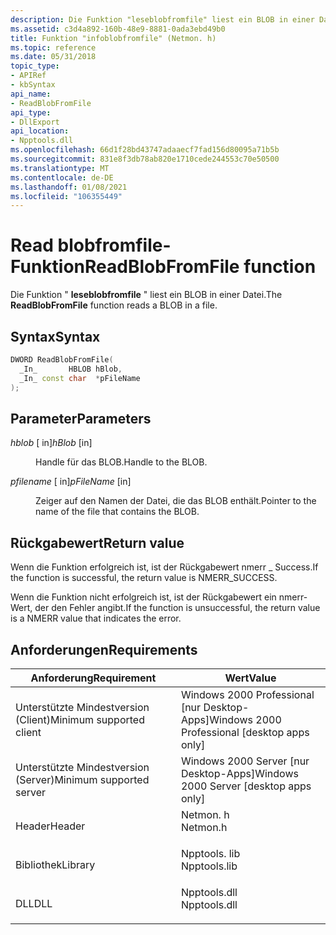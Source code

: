 ```yaml
---
description: Die Funktion "leseblobfromfile" liest ein BLOB in einer Datei.
ms.assetid: c3d4a892-160b-48e9-8881-0ada3ebd49b0
title: Funktion "infoblobfromfile" (Netmon. h)
ms.topic: reference
ms.date: 05/31/2018
topic_type:
- APIRef
- kbSyntax
api_name:
- ReadBlobFromFile
api_type:
- DllExport
api_location:
- Npptools.dll
ms.openlocfilehash: 66d1f28bd43747adaaecf7fad156d80095a71b5b
ms.sourcegitcommit: 831e8f3db78ab820e1710cede244553c70e50500
ms.translationtype: MT
ms.contentlocale: de-DE
ms.lasthandoff: 01/08/2021
ms.locfileid: "106355449"
---
```

# <a name="readblobfromfile-function"></a><span data-ttu-id="43796-103">Read blobfromfile-Funktion</span><span class="sxs-lookup"><span data-stu-id="43796-103">ReadBlobFromFile function</span></span>

<span data-ttu-id="43796-104">Die Funktion " **leseblobfromfile** " liest ein BLOB in einer Datei.</span><span class="sxs-lookup"><span data-stu-id="43796-104">The **ReadBlobFromFile** function reads a BLOB in a file.</span></span>

## <a name="syntax"></a><span data-ttu-id="43796-105">Syntax</span><span class="sxs-lookup"><span data-stu-id="43796-105">Syntax</span></span>


```C++
DWORD ReadBlobFromFile(
  _In_       HBLOB hBlob,
  _In_ const char  *pFileName
);
```



## <a name="parameters"></a><span data-ttu-id="43796-106">Parameter</span><span class="sxs-lookup"><span data-stu-id="43796-106">Parameters</span></span>

<dl> <dt>

<span data-ttu-id="43796-107">*hblob* \[ in\]</span><span class="sxs-lookup"><span data-stu-id="43796-107">*hBlob* \[in\]</span></span>
</dt> <dd>

<span data-ttu-id="43796-108">Handle für das BLOB.</span><span class="sxs-lookup"><span data-stu-id="43796-108">Handle to the BLOB.</span></span>

</dd> <dt>

<span data-ttu-id="43796-109">*pfilename* \[ in\]</span><span class="sxs-lookup"><span data-stu-id="43796-109">*pFileName* \[in\]</span></span>
</dt> <dd>

<span data-ttu-id="43796-110">Zeiger auf den Namen der Datei, die das BLOB enthält.</span><span class="sxs-lookup"><span data-stu-id="43796-110">Pointer to the name of the file that contains the BLOB.</span></span>

</dd> </dl>

## <a name="return-value"></a><span data-ttu-id="43796-111">Rückgabewert</span><span class="sxs-lookup"><span data-stu-id="43796-111">Return value</span></span>

<span data-ttu-id="43796-112">Wenn die Funktion erfolgreich ist, ist der Rückgabewert nmerr \_ Success.</span><span class="sxs-lookup"><span data-stu-id="43796-112">If the function is successful, the return value is NMERR\_SUCCESS.</span></span>

<span data-ttu-id="43796-113">Wenn die Funktion nicht erfolgreich ist, ist der Rückgabewert ein nmerr-Wert, der den Fehler angibt.</span><span class="sxs-lookup"><span data-stu-id="43796-113">If the function is unsuccessful, the return value is a NMERR value that indicates the error.</span></span>

## <a name="requirements"></a><span data-ttu-id="43796-114">Anforderungen</span><span class="sxs-lookup"><span data-stu-id="43796-114">Requirements</span></span>



| <span data-ttu-id="43796-115">Anforderung</span><span class="sxs-lookup"><span data-stu-id="43796-115">Requirement</span></span> | <span data-ttu-id="43796-116">Wert</span><span class="sxs-lookup"><span data-stu-id="43796-116">Value</span></span> |
|-------------------------------------|-----------------------------------------------------------------------------------------|
| <span data-ttu-id="43796-117">Unterstützte Mindestversion (Client)</span><span class="sxs-lookup"><span data-stu-id="43796-117">Minimum supported client</span></span><br/> | <span data-ttu-id="43796-118">Windows 2000 Professional \[nur Desktop-Apps\]</span><span class="sxs-lookup"><span data-stu-id="43796-118">Windows 2000 Professional \[desktop apps only\]</span></span><br/>                              |
| <span data-ttu-id="43796-119">Unterstützte Mindestversion (Server)</span><span class="sxs-lookup"><span data-stu-id="43796-119">Minimum supported server</span></span><br/> | <span data-ttu-id="43796-120">Windows 2000 Server \[nur Desktop-Apps\]</span><span class="sxs-lookup"><span data-stu-id="43796-120">Windows 2000 Server \[desktop apps only\]</span></span><br/>                                    |
| <span data-ttu-id="43796-121">Header</span><span class="sxs-lookup"><span data-stu-id="43796-121">Header</span></span><br/>                   | <dl> <span data-ttu-id="43796-122"><dt>Netmon. h</dt></span><span class="sxs-lookup"><span data-stu-id="43796-122"><dt>Netmon.h</dt></span></span> </dl>     |
| <span data-ttu-id="43796-123">Bibliothek</span><span class="sxs-lookup"><span data-stu-id="43796-123">Library</span></span><br/>                  | <dl> <span data-ttu-id="43796-124"><dt>Npptools. lib</dt></span><span class="sxs-lookup"><span data-stu-id="43796-124"><dt>Npptools.lib</dt></span></span> </dl> |
| <span data-ttu-id="43796-125">DLL</span><span class="sxs-lookup"><span data-stu-id="43796-125">DLL</span></span><br/>                      | <dl> <span data-ttu-id="43796-126"><dt>Npptools.dll</dt></span><span class="sxs-lookup"><span data-stu-id="43796-126"><dt>Npptools.dll</dt></span></span> </dl> |



 

 





